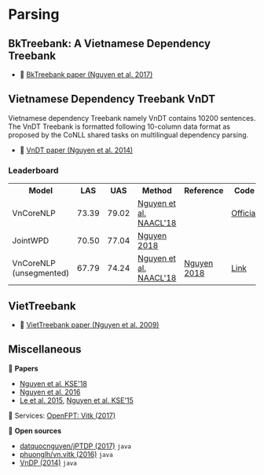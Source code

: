 # Parsing

## BkTreebank: A Vietnamese Dependency Treebank

* :scroll: [BkTreebank paper (Nguyen et al. 2017)](https://arxiv.org/pdf/1710.05519.pdf)


## Vietnamese Dependency Treebank VnDT

Vietnamese dependency Treebank namely VnDT contains 10200 sentences. The VnDT Treebank is formatted following 10-column data format as proposed by the CoNLL shared tasks on multilingual dependency parsing.

* :scroll: [VnDT paper (Nguyen et al. 2014)](https://people.eng.unimelb.edu.au/dqnguyen/resources/NLDB2014.pdf)

### Leaderboard

<table>
  <tr>
    <th>Model</th>
    <th>LAS</th>
    <th>UAS</th>
    <th>Method</th>
    <th>Reference</th>
    <th>Code</th>
  </tr>
  <tr>
    <td>VnCoreNLP</td>
    <td>73.39</td>
    <td>79.02</td>
    <td><a href="http://aclweb.org/anthology/N18-5012">Nguyen et al. NAACL'18</a></td>
    <td></td>
    <td><a href="https://github.com/vncorenlp/VnCoreNLP">Official</a></td>
  </tr>
  <tr>
    <td>JointWPD</td>
    <td>70.50</td>
    <td>77.04</td>
    <td><a href="https://arxiv.org/pdf/1812.11459.pdf">Nguyen 2018</a></td>
    <td></td>
    <td></td>
  </tr>
  <tr>
    <td>VnCoreNLP (unsegmented)</td>
    <td>67.79</td>
    <td>74.24</td>
    <td><a href="http://aclweb.org/anthology/N18-5012">Nguyen et al. NAACL'18</a></td>
    <td><a href="https://arxiv.org/pdf/1812.11459.pdf">Nguyen 2018</a></td>
    <td><a href="https://github.com/vncorenlp/VnCoreNLP">Link</a></td>
  </tr>
</table>

## VietTreebank

* :scroll: [VietTreebank paper (Nguyen et al. 2009)](http://citeseerx.ist.psu.edu/viewdoc/download?doi=10.1.1.164.6770&rep=rep1&type=pdf)

## Miscellaneous

:scroll: **Papers**

* [Nguyen et al. KSE'18](https://drive.google.com/file/d/1NSJTaGUlbj_IOh7OU3_A_R172v772dvi/view?usp=sharing)
* [Nguyen et al. 2016](https://ieeexplore.ieee.org/document/7758049/)
* [Le et al. 2015](https://link.springer.com/chapter/10.1007/978-3-319-25660-3_22), [Nguyen et al. KSE'15](https://ieeexplore.ieee.org/document/7371762/)

:dizzy: Services: [OpenFPT: Vitk (2017)](http://doc.openfpt.vn/#vitk)

:file_folder: **Open sources**

* [datquocnguyen/jPTDP (2017)](https://github.com/datquocnguyen/jPTDP) `java`
* [phuonglh/vn.vitk (2016)](https://github.com/phuonglh/vn.vitk) `java`
* [VnDP (2014)](http://vndp.sourceforge.net/) `java`
